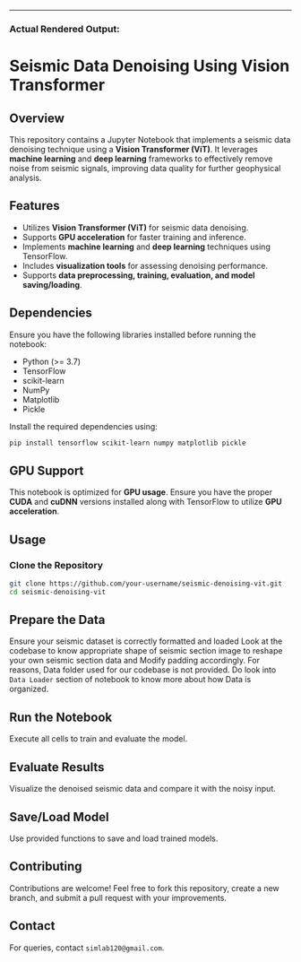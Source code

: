 
---

### **Actual Rendered Output:**

# Seismic Data Denoising Using Vision Transformer

## Overview
This repository contains a Jupyter Notebook that implements a seismic data denoising technique using a **Vision Transformer (ViT)**. It leverages **machine learning** and **deep learning** frameworks to effectively remove noise from seismic signals, improving data quality for further geophysical analysis.

## Features
- Utilizes **Vision Transformer (ViT)** for seismic data denoising.
- Supports **GPU acceleration** for faster training and inference.
- Implements **machine learning** and **deep learning** techniques using TensorFlow.
- Includes **visualization tools** for assessing denoising performance.
- Supports **data preprocessing, training, evaluation, and model saving/loading**.

## Dependencies
Ensure you have the following libraries installed before running the notebook:

- Python (>= 3.7)
- TensorFlow
- scikit-learn
- NumPy
- Matplotlib
- Pickle

Install the required dependencies using:

```sh
pip install tensorflow scikit-learn numpy matplotlib pickle
```


## GPU Support
This notebook is optimized for **GPU usage**. Ensure you have the proper **CUDA** and **cuDNN** versions installed along with TensorFlow to utilize **GPU acceleration**.

## Usage
### Clone the Repository
```sh
git clone https://github.com/your-username/seismic-denoising-vit.git
cd seismic-denoising-vit
```

## Prepare the Data
Ensure your seismic dataset is correctly formatted and loaded Look at the codebase to know  appropriate shape of seismic section image to reshape your own seismic section data and Modify padding accordingly.
For reasons, Data folder used for our codebase is not provided. Do look into `Data Loader` section of notebook to know more about how Data is organized.

## Run the Notebook
Execute all cells to train and evaluate the model.

## Evaluate Results
Visualize the denoised seismic data and compare it with the noisy input.

## Save/Load Model
Use provided functions to save and load trained models.

## Contributing
Contributions are welcome! Feel free to fork this repository, create a new branch, and submit a pull request with your improvements.

## Contact
For queries, contact `simlab120@gmail.com`.


